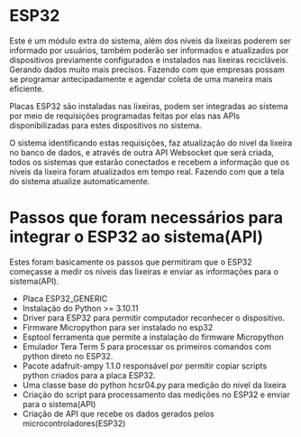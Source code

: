 # ESP32

Este é um módulo extra do sistema, além dos niveis da lixeiras poderem ser informado por usuários, também poderão ser informados e atualizados por dispositivos previamente configurados e instalados nas lixeiras recicláveis. Gerando dados muito mais precisos. Fazendo com que empresas possam se programar antecipadamente e agendar coleta de uma maneira mais eficiente.

Placas ESP32 são instaladas nas lixeiras, podem ser integradas ao sistema por meio de requisições programadas feitas
por elas nas APIs disponibilizadas para estes dispositivos no sistema.

O sistema identificando estas requisições, faz atualização do nivel da lixeira no banco de dados, e através de outra API Websocket que será criada, todos os sistemas que estarão conectados e recebem a informação que os niveis da lixeira foram atualizados em tempo real. Fazendo com que a tela do sistema atualize automaticamente.

# Passos que foram necessários para integrar o ESP32 ao sistema(API)

Estes foram basicamente os passos que permitiram que o ESP32 começasse a medir os niveis das lixeiras e enviar as informações para o sistema(API).

- Placa ESP32_GENERIC
- Instalação do Python >= 3.10.11
- Driver para ESP32 para permitir computador reconhecer o dispositivo.
- Firmware Micropython para ser instalado no esp32
- Esptool ferramenta que permite a instalação do firmware Micropython
- Emulador Tera Term 5 para processar os primeiros comandos com python direto no ESP32.
- Pacote adafruit-ampy  1.1.0 responsável por permitir copiar scripts python criados para a placa ESP32.
- Uma classe base do python hcsr04.py para medição do nivel da lixeira
- Criação do script para processamento das medições no ESP32 e enviar para o sistema(API)
- Criação de API que recebe os dados gerados pelos microcontroladores(ESP32)


